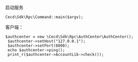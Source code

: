 启动服务
    
    Cecd\Sdk\Rpc\Command::main($argv);
    
客户端：

    $authcenter = new \Cecd\Sdk\Rpc\AuthCenter\AuthCenter();
     $authcenter->setHost("127.0.0.1");
     $authcenter->setPort(8090);
     echo $authcenter->ping();
     print_r($authcenter->AccountLib->check());
     
          